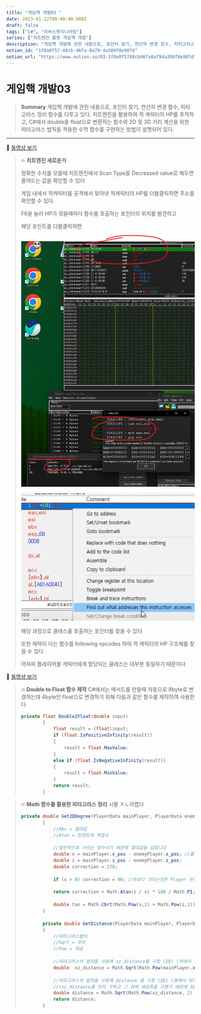 ```yaml
---
title: "게임핵 개발03 "
date: 2023-01-22T00:00:00.000Z
draft: false
tags: ["C#", "리버스엔지니어링"]
series: ["치트엔진 활용 게임핵 개발"]
description: "게임핵 개발에 관한 내용으로, 포인터 찾기, 연산자 변경 함수, 피타고라스 정리 함수를 다루고 있다. 치트엔진을 활용하여 적 캐릭터의 HP를 추적하고, C#에서 double을 float으로 변환하는 함수와 2D 및 3D 거리 계산을 위한 피타고라스 법칙을 적용한 수학 함수를 구현하는 방법이 설명되어 있다."
notion_id: "1f0a0f57-48cb-46fa-8a79-4a300f8e907d"
notion_url: "https://www.notion.so/03-1f0a0f5748cb46fa8a794a300f8e907d"
---
```


# 게임핵 개발03 

> **Summary**
> 게임핵 개발에 관한 내용으로, 포인터 찾기, 연산자 변경 함수, 피타고라스 정리 함수를 다루고 있다. 치트엔진을 활용하여 적 캐릭터의 HP를 추적하고, C#에서 double을 float으로 변환하는 함수와 2D 및 3D 거리 계산을 위한 피타고라스 법칙을 적용한 수학 함수를 구현하는 방법이 설명되어 있다.

---

🎥 [동영상 보기](https://youtu.be/9J4yQ6wny_s)

> 🔥 ****치트엔진 새로운거****
>
> 정확한 수치를 모를때 치트엔진에서 Scan Type을 Decressed value로 해두면 줄어드는 값을 확인할 수 있다
>
> 게임 내에서 적캐릭터를 공격해서 찾아낸 적캐릭터의 HP를 더블클릭하면 주소를 확인할 수 있다.
>
> F6을 눌러 HP가 깎을때마다 함수를 호출하는 포인터의 위치를 발견하고
>
> 해당 포인트를 더블클릭하면
>
> ![Image](image_c40ac767202e.png)
>
> ![Image](image_6ac45e50e5eb.png)
>
> 해당 과정으로 클래스를 호출하는 포인터를 찾을 수 있다
>
> 또한 체력이 다는 함수를 following opcodes 하여 적 캐릭터의 HP 구조체를 찾을 수 있다
>
> 어처피 플레이어블 캐릭터에게 할당되는 클래스는 대부분 동일하기 때문이다
>
>

🎥 [동영상 보기](https://www.youtube.com/watch?v=qud3UbDIiUA&list=PLnIaYcDMsScxvz3yyClxLU9W6upAUyPzc&index=14)

> 🔥 ****Double to Float 함수 제작****
> C#에서는 메서드를 만들때 자동으로 8byte로 변경하는데 4byte인 float으로 변경하기 위해 다음과 같은 함수를 제작하여 사용한다
>
> ```c#
> private float Double2Float(double input)
>         {
>             float result = (float)input;
>             if (float.IsPositiveInfinity(result))
>             {
>                 result = float.MaxValue;
>             }
>             else if (float.IsNegativeInfinity(result))
>             {
>                 result = float.MinValue;
>             }
>             return result;
>         }
> ```
>
>

> 🔥 ****Math 함수를 활용한 피타고라스 정리****
> 시팔 ㅈㄴ어렵다
>
> ```c#
> private double Get2DDegree(PlayerData mainPlayer, PlayerData enemyPlayer)
>         {
>             //Abs = 절대값
>             //Atan = 탄젠트의 역함수
>
>             //일반적으로 거리는 양수이기 때문에 절대값을 입힙니다
>             double x = mainPlayer.x_pos - enemyPlayer.x_pos; //플레이어 캐릭터의 x위치에서 적의 x위치를 뺀 값
>             double z = mainPlayer.z_pos - enemyPlayer.z_pos;
>             double correction = 270;
>
>             if (x > 0) correction = 90; //0보다 크다는것은 Player 왼쪽에 존재한다는것
>
>             return correction + Math.Atan(z / x) * 180 / Math.PI; //2PI radian = 360
>
>             double tan = Math.Cbrt(Math.Pow(x,2) + Math.Pow(z,2));
>         }
>
>         private double GetDistance(PlayerData mainPlayer, PlayerData enemyPlayer)
>         {
>             //피타고라스법칙
>             //Sqrt = 루트
>             //Pow = 제곱
>
>             //피타고라스의 법칙을 사용해 xz_distance를 구함 (2D) (위에서 바라본 좌표)
>             double  xz_distance = Math.Sqrt(Math.Pow(mainPlayer.x_pos - enemyPlayer.x_pos, 2) + Math.Pow(mainPlayer.z_pos - enemyPlayer.z_pos, 2)); // 좌표 x의 2승
>
>             //피타고라스의 법칙을 사용해 distance 를 구함 (3D) (옆에서 바라본 좌표)
>             //(xz_distance를 먼저 구하고 그 위에 세로축을 구했기 때문에 3D가 됨)
>             double distance = Math.Sqrt(Math.Pow(xz_distance, 2) + Math.Pow(mainPlayer.y_pos - enemyPlayer.y_pos, 2));
>             return distance;
>         }
> ```
>
>
>

